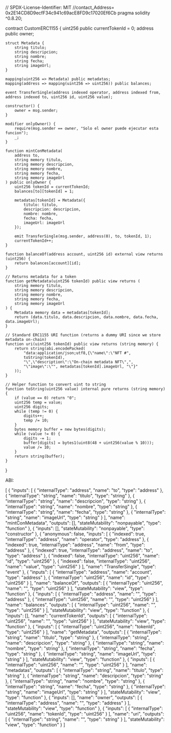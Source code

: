 // SPDX-License-Identifier: MIT
//contact_Address= 0x2E14CD8D9ecfF34c941c69acE8FD9c17020Ef6Cb 
pragma solidity ^0.8.20;

contract CustomERC1155 {
    uint256 public currentTokenId = 0;
    address public owner;

    struct Metadata {
        string titulo;
        string descripcion;
        string nombre;
        string fecha;
        string imageUrl;
    }

    mapping(uint256 => Metadata) public metadatas;
    mapping(address => mapping(uint256 => uint256)) public balances;

    event TransferSingle(address indexed operator, address indexed from, address indexed to, uint256 id, uint256 value);

    constructor() {
        owner = msg.sender;
    }

    modifier onlyOwner() {
        require(msg.sender == owner, "Solo el owner puede ejecutar esta funcion");
        _;
    }

    function mintConMetadata(
        address to,
        string memory titulo,
        string memory descripcion,
        string memory nombre,
        string memory fecha,
        string memory imageUrl
    ) public onlyOwner {
        uint256 tokenId = currentTokenId;
        balances[to][tokenId] = 1;

        metadatas[tokenId] = Metadata({
            titulo: titulo,
            descripcion: descripcion,
            nombre: nombre,
            fecha: fecha,
            imageUrl: imageUrl
        });

        emit TransferSingle(msg.sender, address(0), to, tokenId, 1);
        currentTokenId++;
    }

    function balanceOf(address account, uint256 id) external view returns (uint256) {
        return balances[account][id];
    }

    // Returns metadata for a token
    function getMetadata(uint256 tokenId) public view returns (
        string memory titulo,
        string memory descripcion,
        string memory nombre,
        string memory fecha,
        string memory imageUrl
    ) {
        Metadata memory data = metadatas[tokenId];
        return (data.titulo, data.descripcion, data.nombre, data.fecha, data.imageUrl);
    }

    // Standard ERC1155 URI function (returns a dummy URI since we store metadata on-chain)
    function uri(uint256 tokenId) public view returns (string memory) {
        return string(abi.encodePacked(
            "data:application/json;utf8,{\"name\":\"NFT #", 
            toString(tokenId), 
            "\",\"description\":\"On-chain metadata NFT\",",
            "\"image\":\"", metadatas[tokenId].imageUrl, "\"}"
        ));
    }

    // Helper function to convert uint to string
    function toString(uint256 value) internal pure returns (string memory) {
        if (value == 0) return "0";
        uint256 temp = value;
        uint256 digits;
        while (temp != 0) {
            digits++;
            temp /= 10;
        }
        bytes memory buffer = new bytes(digits);
        while (value != 0) {
            digits -= 1;
            buffer[digits] = bytes1(uint8(48 + uint256(value % 10)));
            value /= 10;
        }
        return string(buffer);
    }
}



ABI:

[
	{
		"inputs": [
			{
				"internalType": "address",
				"name": "to",
				"type": "address"
			},
			{
				"internalType": "string",
				"name": "titulo",
				"type": "string"
			},
			{
				"internalType": "string",
				"name": "descripcion",
				"type": "string"
			},
			{
				"internalType": "string",
				"name": "nombre",
				"type": "string"
			},
			{
				"internalType": "string",
				"name": "fecha",
				"type": "string"
			},
			{
				"internalType": "string",
				"name": "imageUrl",
				"type": "string"
			}
		],
		"name": "mintConMetadata",
		"outputs": [],
		"stateMutability": "nonpayable",
		"type": "function"
	},
	{
		"inputs": [],
		"stateMutability": "nonpayable",
		"type": "constructor"
	},
	{
		"anonymous": false,
		"inputs": [
			{
				"indexed": true,
				"internalType": "address",
				"name": "operator",
				"type": "address"
			},
			{
				"indexed": true,
				"internalType": "address",
				"name": "from",
				"type": "address"
			},
			{
				"indexed": true,
				"internalType": "address",
				"name": "to",
				"type": "address"
			},
			{
				"indexed": false,
				"internalType": "uint256",
				"name": "id",
				"type": "uint256"
			},
			{
				"indexed": false,
				"internalType": "uint256",
				"name": "value",
				"type": "uint256"
			}
		],
		"name": "TransferSingle",
		"type": "event"
	},
	{
		"inputs": [
			{
				"internalType": "address",
				"name": "account",
				"type": "address"
			},
			{
				"internalType": "uint256",
				"name": "id",
				"type": "uint256"
			}
		],
		"name": "balanceOf",
		"outputs": [
			{
				"internalType": "uint256",
				"name": "",
				"type": "uint256"
			}
		],
		"stateMutability": "view",
		"type": "function"
	},
	{
		"inputs": [
			{
				"internalType": "address",
				"name": "",
				"type": "address"
			},
			{
				"internalType": "uint256",
				"name": "",
				"type": "uint256"
			}
		],
		"name": "balances",
		"outputs": [
			{
				"internalType": "uint256",
				"name": "",
				"type": "uint256"
			}
		],
		"stateMutability": "view",
		"type": "function"
	},
	{
		"inputs": [],
		"name": "currentTokenId",
		"outputs": [
			{
				"internalType": "uint256",
				"name": "",
				"type": "uint256"
			}
		],
		"stateMutability": "view",
		"type": "function"
	},
	{
		"inputs": [
			{
				"internalType": "uint256",
				"name": "tokenId",
				"type": "uint256"
			}
		],
		"name": "getMetadata",
		"outputs": [
			{
				"internalType": "string",
				"name": "titulo",
				"type": "string"
			},
			{
				"internalType": "string",
				"name": "descripcion",
				"type": "string"
			},
			{
				"internalType": "string",
				"name": "nombre",
				"type": "string"
			},
			{
				"internalType": "string",
				"name": "fecha",
				"type": "string"
			},
			{
				"internalType": "string",
				"name": "imageUrl",
				"type": "string"
			}
		],
		"stateMutability": "view",
		"type": "function"
	},
	{
		"inputs": [
			{
				"internalType": "uint256",
				"name": "",
				"type": "uint256"
			}
		],
		"name": "metadatas",
		"outputs": [
			{
				"internalType": "string",
				"name": "titulo",
				"type": "string"
			},
			{
				"internalType": "string",
				"name": "descripcion",
				"type": "string"
			},
			{
				"internalType": "string",
				"name": "nombre",
				"type": "string"
			},
			{
				"internalType": "string",
				"name": "fecha",
				"type": "string"
			},
			{
				"internalType": "string",
				"name": "imageUrl",
				"type": "string"
			}
		],
		"stateMutability": "view",
		"type": "function"
	},
	{
		"inputs": [],
		"name": "owner",
		"outputs": [
			{
				"internalType": "address",
				"name": "",
				"type": "address"
			}
		],
		"stateMutability": "view",
		"type": "function"
	},
	{
		"inputs": [
			{
				"internalType": "uint256",
				"name": "tokenId",
				"type": "uint256"
			}
		],
		"name": "uri",
		"outputs": [
			{
				"internalType": "string",
				"name": "",
				"type": "string"
			}
		],
		"stateMutability": "view",
		"type": "function"
	}
]
